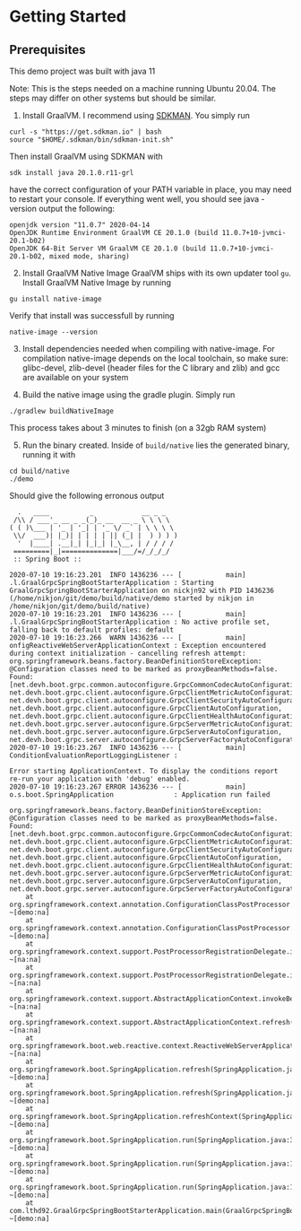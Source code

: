 # Getting Started

## Prerequisites
This demo project was built with java 11

Note: This is the steps needed on a machine running Ubuntu 20.04. The steps may differ on other systems but should be similar.

1.  Install GraalVM. I recommend using [SDKMAN](https://sdkman.io/). You simply run
```
curl -s "https://get.sdkman.io" | bash
source "$HOME/.sdkman/bin/sdkman-init.sh"
```
Then install GraalVM using SDKMAN with
```
sdk install java 20.1.0.r11-grl
```
 have the correct configuration of your PATH variable in place, you may need to restart your console. 
 If everything went well, you should see java -version output the following:
```
openjdk version "11.0.7" 2020-04-14
OpenJDK Runtime Environment GraalVM CE 20.1.0 (build 11.0.7+10-jvmci-20.1-b02)
OpenJDK 64-Bit Server VM GraalVM CE 20.1.0 (build 11.0.7+10-jvmci-20.1-b02, mixed mode, sharing)
```
2.  Install GraalVM Native Image
GraalVM ships with its own updater tool `gu`. Install GraalVM Native Image by running
``` 
gu install native-image
```
Verify that install was successfull by running
```
native-image --version
```
3.  Install dependencies needed when compiling with native-image.
For compilation native-image depends on the local toolchain, so make sure: glibc-devel, zlib-devel (header files for the C library and zlib) and gcc are available on your system

4.  Build the native image using the gradle plugin.
Simply run 
```
./gradlew buildNativeImage
```
This process takes about 3 minutes to finish (on a 32gb RAM system)

5.  Run the binary created. Inside of `build/native` lies the generated binary, running it with
``` 
cd build/native
./demo
```

Should give the following erronous output
```
  .   ____          _            __ _ _
 /\\ / ___'_ __ _ _(_)_ __  __ _ \ \ \ \
( ( )\___ | '_ | '_| | '_ \/ _` | \ \ \ \
 \\/  ___)| |_)| | | | | || (_| |  ) ) ) )
  '  |____| .__|_| |_|_| |_\__, | / / / /
 =========|_|==============|___/=/_/_/_/
 :: Spring Boot ::                        

2020-07-10 19:16:23.201  INFO 1436236 --- [           main] .l.GraalGrpcSpringBootStarterApplication : Starting GraalGrpcSpringBootStarterApplication on nickjn92 with PID 1436236 (/home/nikjon/git/demo/build/native/demo started by nikjon in /home/nikjon/git/demo/build/native)
2020-07-10 19:16:23.201  INFO 1436236 --- [           main] .l.GraalGrpcSpringBootStarterApplication : No active profile set, falling back to default profiles: default
2020-07-10 19:16:23.266  WARN 1436236 --- [           main] onfigReactiveWebServerApplicationContext : Exception encountered during context initialization - cancelling refresh attempt: org.springframework.beans.factory.BeanDefinitionStoreException: @Configuration classes need to be marked as proxyBeanMethods=false. Found: [net.devh.boot.grpc.common.autoconfigure.GrpcCommonCodecAutoConfiguration, net.devh.boot.grpc.client.autoconfigure.GrpcClientMetricAutoConfiguration, net.devh.boot.grpc.client.autoconfigure.GrpcClientSecurityAutoConfiguration, net.devh.boot.grpc.client.autoconfigure.GrpcClientAutoConfiguration, net.devh.boot.grpc.client.autoconfigure.GrpcClientHealthAutoConfiguration, net.devh.boot.grpc.server.autoconfigure.GrpcServerMetricAutoConfiguration, net.devh.boot.grpc.server.autoconfigure.GrpcServerAutoConfiguration, net.devh.boot.grpc.server.autoconfigure.GrpcServerFactoryAutoConfiguration]
2020-07-10 19:16:23.267  INFO 1436236 --- [           main] ConditionEvaluationReportLoggingListener : 

Error starting ApplicationContext. To display the conditions report re-run your application with 'debug' enabled.
2020-07-10 19:16:23.267 ERROR 1436236 --- [           main] o.s.boot.SpringApplication               : Application run failed

org.springframework.beans.factory.BeanDefinitionStoreException: @Configuration classes need to be marked as proxyBeanMethods=false. Found: [net.devh.boot.grpc.common.autoconfigure.GrpcCommonCodecAutoConfiguration, net.devh.boot.grpc.client.autoconfigure.GrpcClientMetricAutoConfiguration, net.devh.boot.grpc.client.autoconfigure.GrpcClientSecurityAutoConfiguration, net.devh.boot.grpc.client.autoconfigure.GrpcClientAutoConfiguration, net.devh.boot.grpc.client.autoconfigure.GrpcClientHealthAutoConfiguration, net.devh.boot.grpc.server.autoconfigure.GrpcServerMetricAutoConfiguration, net.devh.boot.grpc.server.autoconfigure.GrpcServerAutoConfiguration, net.devh.boot.grpc.server.autoconfigure.GrpcServerFactoryAutoConfiguration]
	at org.springframework.context.annotation.ConfigurationClassPostProcessor.enhanceConfigurationClasses(ConfigurationClassPostProcessor.java:71) ~[demo:na]
	at org.springframework.context.annotation.ConfigurationClassPostProcessor.postProcessBeanFactory(ConfigurationClassPostProcessor.java:257) ~[demo:na]
	at org.springframework.context.support.PostProcessorRegistrationDelegate.invokeBeanFactoryPostProcessors(PostProcessorRegistrationDelegate.java:291) ~[na:na]
	at org.springframework.context.support.PostProcessorRegistrationDelegate.invokeBeanFactoryPostProcessors(PostProcessorRegistrationDelegate.java:131) ~[na:na]
	at org.springframework.context.support.AbstractApplicationContext.invokeBeanFactoryPostProcessors(AbstractApplicationContext.java:707) ~[na:na]
	at org.springframework.context.support.AbstractApplicationContext.refresh(AbstractApplicationContext.java:533) ~[na:na]
	at org.springframework.boot.web.reactive.context.ReactiveWebServerApplicationContext.refresh(ReactiveWebServerApplicationContext.java:62) ~[na:na]
	at org.springframework.boot.SpringApplication.refresh(SpringApplication.java:758) ~[demo:na]
	at org.springframework.boot.SpringApplication.refresh(SpringApplication.java:750) ~[demo:na]
	at org.springframework.boot.SpringApplication.refreshContext(SpringApplication.java:397) ~[demo:na]
	at org.springframework.boot.SpringApplication.run(SpringApplication.java:315) ~[demo:na]
	at org.springframework.boot.SpringApplication.run(SpringApplication.java:1237) ~[demo:na]
	at org.springframework.boot.SpringApplication.run(SpringApplication.java:1226) ~[demo:na]
	at com.lthd92.GraalGrpcSpringBootStarterApplication.main(GraalGrpcSpringBootStarterApplication.java:10) ~[demo:na]

```